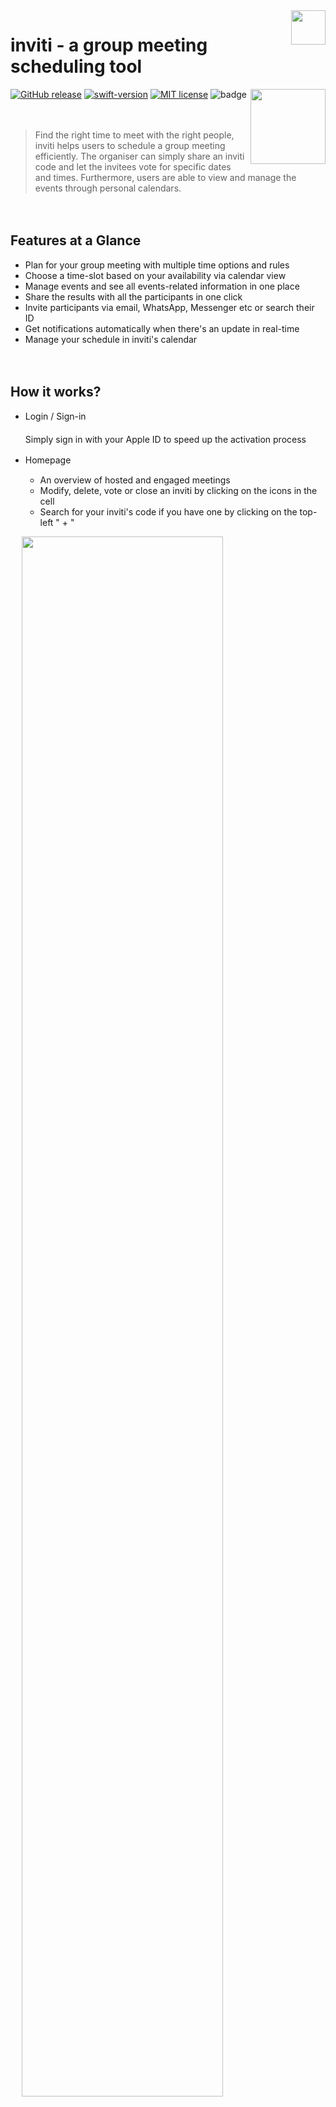 
<img src="https://github.com/hannahchiu6/inviti/blob/main/inviti/Assets.xcassets/AppIcon.appiconset/114.png?raw=true" align="right" width = "55px"/>
 
# inviti - a group meeting scheduling tool

[<img src="https://github.com/hannahchiu6/inviti/blob/main/images/Download_on_the_App_Store_Badge_US-UK_blk_092917-ai.png?raw=true" align="right" width = "120px"/>](https://apps.apple.com/tw/app/apple-store/id1571625123)[![GitHub release](https://img.shields.io/github/release/Naereen/StrapDown.js.svg)](https://GitHub.com/Naereen/StrapDown.js/releases/)   [![swift-version](https://img.shields.io/badge/swift-5-brightgreen.svg)](https://github.com/apple/swift)   [![MIT license](https://img.shields.io/badge/License-MIT-blue.svg)](https://lbesson.mit-license.org/)   ![badge](https://img.shields.io/badge/Support%20languages%20-en%20%7C%20zh-orange)

 
　
 　
>Find the right time to meet with the right people, inviti helps users to schedule a group meeting efficiently. The organiser can simply share an inviti code and let the invitees vote for specific dates and times. Furthermore, users are able to view and manage the events through personal calendars.

 
　
 　
## Features at a Glance
- Plan for your group meeting with multiple time options and rules
- Choose a time-slot based on your availability via calendar view
- Manage events and see all events-related information in one place
- Share the results with all the participants in one click
- Invite participants via email, WhatsApp, Messenger etc or search their ID
- Get notifications automatically when there's an update in real-time
- Manage your schedule in inviti's calendar


 
　
 　

## How it works?
- Login / Sign-in  
　   
	Simply sign in with your Apple ID to speed up the activation process
	 
- Homepage
　
	- An overview of hosted and engaged meetings
	- Modify, delete, vote or close an inviti by clicking on the icons in the cell
	- Search for your inviti's code if you have one by clicking on the top-​left " + "

 
　
<img src="https://github.com/hannahchiu6/inviti/blob/main/images/inviti-readme-01.png?raw=truehiu6/inviti/blob/main/inviti/Assets.xcassets/AppIcon.appiconset/114.png?raw=true" align="center" width = "80%"/>
 　<br><br><br>

**You’ll be able to see a middle rounded button on the tap bar with a big " + " in it. Click here to begin creating your inviti!**

- Make an inviti
 
	- Enter the subject, location and notes
	- Upload an image and participants will see this when they access your inviti
	- Toggle "Single Vote" on to limit it to one vote per person 
	- Select several possible time and date options directly in a detailed calendar	
	- Invite the participants by searching their ID or directly from your device with designed message

	 👉🏻 You'll need to select at least 2 time options to proceed to the next step<br>
   👉🏻 The calendar view contains the exiting events, so it prevents the upcoming ones from overlapping or doubling
 
　
 　
<img src="https://github.com/hannahchiu6/inviti/blob/main/images/inviti-readme-02.png?raw=true" align="center" width = "80%"/>

 
　
 　<br><br>
**Let's vote - click on any of those engaged invitis on your list!**

- Voting page
 
	- If the inviti is still available, you'll be able to vote  while clicking on the inviti as the screenshots on the left side
	- Otherwise, a pop-up window will display the status of the inviti on the screen (see the screenshots on the right side below)
	
 
　
 　
<img src="https://github.com/hannahchiu6/inviti/blob/main/images/inviti-readme-04.png?raw=true" align="center" width = "80%"/>

 
　
 　 　<br><br>
**Pick the winner - tap on the inviti in hosted view. This will bring you to close inviti's page.**

- Close page	
 
  - The table provide a built-in ranking feature, and can rank largest to smallest intelligently which allows you to quickly find the best time
  - Save the final date/ time to your inviti's calendar
  - Share the results with all the participants and added event to their calendar seamlessly

  👉🏻 When close the inviti, no one else will be able to participate in the poll anymore
　
 　
  
<img src="https://github.com/hannahchiu6/inviti/blob/main/images/inviti-readme-03.png?raw=true" align="center" width = "80%"/>

 
　
 　
- Other Pages
    
	- Calendar view: remove the event from the calendar by swiping left 
	- Notification page: any inviti activities that may related to you
  - Settings page:  update your name, email address and profile photo here
　
 　
  
<img src="https://github.com/hannahchiu6/inviti/blob/main/images/inviti-readme-05.png?raw=true" align="center" width = "80%"/>

 
　
 　
## Skills
- Developed the app by following **MVVM design pattern** to reduce complexity
- Integrated **Firestore Database** and **Cloud Storage** for database querying
- Implemented **Sign in with Apple ID** and **Firebase Authentication** to enable control over data access at the user level
- Used **Auto Layout** (programmatically & InterfaceBuilder) to apply to different iOS devices
- Access **ImagePicker** for uploading event images and profile photo
- Applied **JKCalendar** to achieve main feature of scheduling
- Added mobile app **localization** to ensure effective, relatable content for every markets
- Imported **Crashlytics, SwiftLint** for better quality management

 
　
 　
## Libraries
- JKCalendar
- Kingfisher
- EasyRefresher
- JGProgressHUD
- IQKeyboardManagerSwift
- SwiftHEXColors
- lottie-ios
- SwiftLint
- Firebase/Crashlytics

 
　
 　
## Requirement
Xcode 12.4 
iOS 14.4

 
　
 　
## Release Notes
v.0.1.0 - Jun. 14. 2021 - Official launched<br>
v.0.1.1 - Jun. 15. 2021 - Feature: Single vote and delete event from calendar<br>
v.0.1.2 - Jun. 25. 2021 - Mobile app localisation<br>

 
　
 　　
## Contact
Hao Rung, Chiu / hannah_chiu@hotmail.com 
 
[![Ask Me Anything !](https://img.shields.io/badge/Ask%20me-anything-1abc9c.svg)](https://GitHub.com/Naereen/ama)  ![Made with love in Taiwan](https://madewithlove.now.sh/tw?heart=true)

 
　
 　
